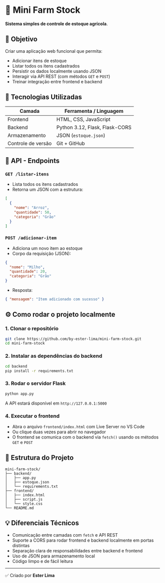 # 🌿 Mini Farm Stock

**Sistema simples de controle de estoque agrícola**.

## 🎯 Objetivo

Criar uma aplicação web funcional que permita:

- Adicionar itens de estoque
- Listar todos os itens cadastrados
- Persistir os dados localmente usando JSON
- Interagir via API REST (com métodos `GET` e `POST`)
- Treinar integração entre frontend e backend

## 🧰 Tecnologias Utilizadas

| Camada         | Ferramenta / Linguagem        |
|----------------|-------------------------------|
| Frontend       | HTML, CSS, JavaScript         |
| Backend        | Python 3.12, Flask, Flask-CORS|
| Armazenamento  | JSON (`estoque.json`)         |
| Controle de versão | Git + GitHub             |

## 📡 API - Endpoints

### `GET /listar-itens`

- Lista todos os itens cadastrados
- Retorna um JSON com a estrutura:

```json
[
  {
    "nome": "Arroz",
    "quantidade": 50,
    "categoria": "Grão"
  }
]
```

### `POST /adicionar-item`

- Adiciona um novo item ao estoque
- Corpo da requisição (JSON):

```json
{
  "nome": "Milho",
  "quantidade": 20,
  "categoria": "Grão"
}
```

- Resposta:

```json
{ "mensagem": "Item adicionado com sucesso" }
```

## ⚙️ Como rodar o projeto localmente

### 1. Clonar o repositório

```bash
git clone https://github.com/by-ester-lima/mini-farm-stock.git
cd mini-farm-stock
```

### 2. Instalar as dependências do backend

```bash
cd backend
pip install -r requirements.txt
```

### 3. Rodar o servidor Flask

```bash
python app.py
```

A API estará disponível em `http://127.0.0.1:5000`

### 4. Executar o frontend

- Abra o arquivo `frontend/index.html` com Live Server no VS Code
- Ou clique duas vezes para abrir no navegador
- O frontend se comunica com o backend via `fetch()` usando os métodos `GET` e `POST`

## 📁 Estrutura do Projeto

```
mini-farm-stock/
├── backend/
│   ├── app.py
│   ├── estoque.json
│   └── requirements.txt
├── frontend/
│   ├── index.html
│   ├── script.js
│   └── style.css
└── README.md
```

## 💡 Diferenciais Técnicos

- Comunicação entre camadas com `fetch` e API REST
- Suporte a CORS para rodar frontend e backend localmente em portas distintas
- Separação clara de responsabilidades entre backend e frontend
- Uso de JSON para armazenamento local
- Código limpo e de fácil leitura

---

✅ Criado por **Ester Lima**
